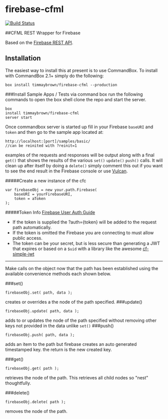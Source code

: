 # firebase-cfml

[![Build Status](https://travis-ci.org/mso-net/lucee-aws.svg?branch=master)](https://travis-ci.org/mso-net/lucee-aws)

##CFML REST Wrapper for Firebase

Based on the [Firebase REST API](https://www.firebase.com/docs/rest-api.html).
## Installation

The easiest way to install this at present is to use CommandBox.  To install with CommandBox 2.1+ simply do the following:

```
box install timmaybrown/firebase-cfml --production
```

###Install Sample Apps / Tests
via command box run the following commands to open the box shell clone the repo and start the server.
```
box 
install timmaybrown/firebase-cfml
server start
```
Once commandbox server is started up fill in your Firebase `baseURI` and `token` and then go to the sample app located at:
```
http://localhost:[port]/samples/basic/
//can be reinited with ?reinit=1 
```
examples of the requests and responses will be output along with a final `get()` that shows the results of the various `set()` `update()` `push()` calls. It will clean up after itself by doing a `delete()` simply comment this out if you want to see the end result in the Firebase console or use [Vulcan](https://chrome.google.com/webstore/detail/vulcan-by-firebase/oippbnlmebalopjbkemajgfbglcjhnbl?utm_source=chrome-ntp-icon). 

#####Create a new instance of the cfc
```
var firebaseObj = new your.path.Firebase( 
	baseURI = yourFirebaseURI,
	token = aToken
);
```
#####Token Info
[Firebase User Auth Guide](https://www.firebase.com/docs/rest/guide/user-auth.html)


- If the token is supplied the ?auth={token} will be added to the request path automatically. 
- If the token is omitted the Firebase you are connecting to must allow public access.
- The token can be your secret, but is less secure than generating a JWT that expires or based on a `$uid` with a library like the awesome [cf-simple-jwt](https://github.com/jsteinshouer/cf-jwt-simple)

----------
Make calls on the object now that the path has been established using the available convenience methods each shown below.

###set()
```
firebaseObj.set( path, data );
```
creates or overrides a the node of the path specified.
###update()
```
firebaseObj.update( path, data );
```
adds to or updates the node of the path specified without removing other keys not provided in the data unlike `set()`
###push()
```
firebaseObj.push( path, data );
```
adds an item to the path but firebase creates an auto generated timestamped key. the return is the new created key.

###get()
```
firebaseObj.get( path );
```
retrieves the node of the path. This retrieves all child nodes so "nest" thoughtfully. 

###delete()
```
firebaseObj.delete( path );
```
removes the node of the path.



